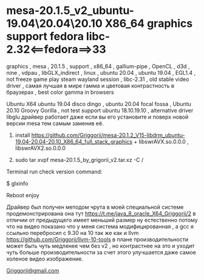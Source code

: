 # mesa-20.1.5_v2_ubuntu-19.04\20.04\20.10 X86_64 graphics support fedora libc-2.32<==fedora==>33
graphics , mesa , 20.1.5 , support , x86_64 , gallium-pipe , OpenCL , d3d , nine , vdpau , libGLX_indirect , linux , ubuntu 20.04 , ubuntu 19.04 , EGL1.4 , not freeze game play steam wayland session , libc-2.31 , old stable video driver , самая лучшая в мире гамма и цветовая контрастность в браузерах , best color gamma in browsers

Ubuntu X64 ubuntu 19.04 disco dingo , ubuntu 20.04 focal fossa , Ubuntu 20.10 Groovy Gorilla , not test support ubuntu 18.10.19.10 , alternative driver libglu драйвер работает даже если вы его установите и поверх новой версии mesa тем самым заменив её.

1) install https://github.com/Griggorii/mesa-20.1.2_V15-libdrm_ubuntu-19.04-20.04-20.10_X86_64_full_stack_graphics + libswrAVX.so.0.0.0 , libswrAVX2.so.0.0.0

2) sudo tar xvpf mesa-20.1.5_by_grigorii_v2.tar.xz -C /

Terminal run check version command:

$ glxinfo

Reboot enjoy

Драйвер был получен методом чрута в моей специальной системе продемонстрирована она тут https://t.me/java_8_oracle_X64_Griggorii/2 в отличии от предыдущего имеет меньший размер ну естественно потому что на видео показано что у меня система модифицированная , а gcc я ссыльно перебросил с 9.30 на 10 так же как и llvm https://github.com/Griggorii/llvm-10-tools в плане производительности может быть чуть медленее чем без v2 , но контрастнее на это и уходит чуть больше производительности за счет этого улучшается даже самое холеное видео изображение.

Griggorii@gmail.com

